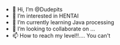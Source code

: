 - 👋 Hi, I’m @Dudepits
- 👀 I’m interested in HENTAI
- 🌱 I’m currently learning Java processing
- 💞️ I’m looking to collaborate on ...
- 📫 How to reach my level!!.... You can't

<!---
Dudepits/Dudepits is a ✨ special ✨ repository because its `README.md` (this file) appears on your GitHub profile.
You can click the Preview link to take a look at your changes.
--->
